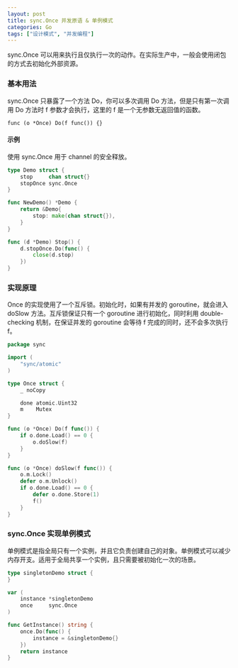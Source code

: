 ```yaml
---
layout: post
title: sync.Once 并发原语 & 单例模式
categories: Go 
tags: ["设计模式", "并发编程"]
---
```


sync.Once 可以用来执行且仅执行一次的动作。在实际生产中，一般会使用闭包的方式去初始化外部资源。

### 基本用法
sync.Once 只暴露了一个方法 Do，你可以多次调用 Do 方法，但是只有第一次调用 Do 方法时 f 参数才会执行，这里的 f 是一个无参数无返回值的函数。

`func (o *Once) Do(f func()) {}` 

#### 示例

使用 sync.Once 用于 channel 的安全释放。

``` go
type Demo struct {
	stop     chan struct{}
	stopOnce sync.Once
}

func NewDemo() *Demo {
	return &Demo{
		stop: make(chan struct{}),
	}
}

func (d *Demo) Stop() {
	d.stopOnce.Do(func() {
		close(d.stop)
	})
}
```

### 实现原理
Once 的实现使用了一个互斥锁。初始化时，如果有并发的
goroutine，就会进入doSlow 方法。互斥锁保证只有一个 goroutine 进行初始化，同时利用 double-checking 机制，在保证并发的 goroutine 会等待 f 完成的同时，还不会多次执行 f。

``` go
package sync

import (
	"sync/atomic"
)

type Once struct {
	_ noCopy

	done atomic.Uint32
	m    Mutex
}

func (o *Once) Do(f func()) {
	if o.done.Load() == 0 {
		o.doSlow(f)
	}
}

func (o *Once) doSlow(f func()) {
	o.m.Lock()
	defer o.m.Unlock()
	if o.done.Load() == 0 {
		defer o.done.Store(1)
		f()
	}
}
```

### sync.Once 实现单例模式
单例模式是指全局只有一个实例，并且它负责创建自己的对象。单例模式可以减少内存开支。适用于全局共享一个实例，且只需要被初始化一次的场景。

``` go
type singletonDemo struct {
}

var (
	instance *singletonDemo
	once     sync.Once
)

func GetInstance() string {
	once.Do(func() {
		instance = &singletonDemo{}
	})
	return instance
}
```
